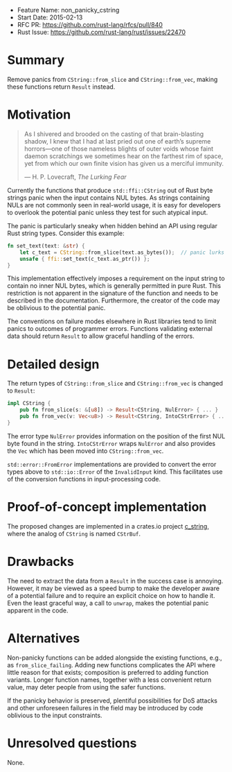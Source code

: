 - Feature Name: non_panicky_cstring
- Start Date: 2015-02-13
- RFC PR: https://github.com/rust-lang/rfcs/pull/840
- Rust Issue: https://github.com/rust-lang/rust/issues/22470

# Summary

Remove panics from `CString::from_slice` and `CString::from_vec`, making
these functions return `Result` instead.

# Motivation

> As I shivered and brooded on the casting of that brain-blasting shadow,
> I knew that I had at last pried out one of earth’s supreme horrors—one of
> those nameless blights of outer voids whose faint daemon scratchings we
> sometimes hear on the farthest rim of space, yet from which our own finite
> vision has given us a merciful immunity.
>
> — H. P. Lovecraft, <cite>The Lurking Fear</cite>

Currently the functions that produce `std::ffi::CString` out of Rust byte
strings panic when the input contains NUL bytes. As strings containing NULs
are not commonly seen in real-world usage, it is easy for developers to
overlook the potential panic unless they test for such atypical input.

The panic is particularly sneaky when hidden behind an API using regular Rust
string types. Consider this example:

```rust
fn set_text(text: &str) {
    let c_text = CString::from_slice(text.as_bytes());  // panic lurks here
    unsafe { ffi::set_text(c_text.as_ptr()) };
}
```

This implementation effectively imposes a requirement on the input string to
contain no inner NUL bytes, which is generally permitted in pure Rust.
This restriction is not apparent in the signature of the function and needs to
be described in the documentation. Furthermore, the creator of the code may be
oblivious to the potential panic.

The conventions on failure modes elsewhere in Rust libraries tend to limit
panics to outcomes of programmer errors. Functions validating external data
should return `Result` to allow graceful handling of the errors.

# Detailed design

The return types of `CString::from_slice` and `CString::from_vec` is changed
to `Result`:

```rust
impl CString {
    pub fn from_slice(s: &[u8]) -> Result<CString, NulError> { ... }
    pub fn from_vec(v: Vec<u8>) -> Result<CString, IntoCStrError> { ... }
}
```

The error type `NulError` provides information on the position of the first
NUL byte found in the string. `IntoCStrError` wraps `NulError` and also
provides the `Vec` which has been moved into `CString::from_vec`.

`std::error::FromError` implementations are provided to convert the error
types above to `std::io::Error` of the `InvalidInput` kind. This facilitates
use of the conversion functions in input-processing code.

# Proof-of-concept implementation

The proposed changes are implemented in a crates.io project
[c_string](https://github.com/mzabaluev/rust-c-str), where the analog of
`CString` is named `CStrBuf`.

# Drawbacks

The need to extract the data from a `Result` in the success case is annoying.
However, it may be viewed as a speed bump to make the developer aware of a
potential failure and to require an explicit choice on how to handle it.
Even the least graceful way, a call to `unwrap`, makes the potential panic
apparent in the code.

# Alternatives

Non-panicky functions can be added alongside the existing functions, e.g.,
as `from_slice_failing`. Adding new functions complicates the API where little
reason for that exists; composition is preferred to adding function variants.
Longer function names, together with a less convenient return value, may deter
people from using the safer functions.

If the panicky behavior is preserved, plentiful possibilities for DoS attacks
and other unforeseen failures in the field may be introduced by code oblivious
to the input constraints.

# Unresolved questions

None.

